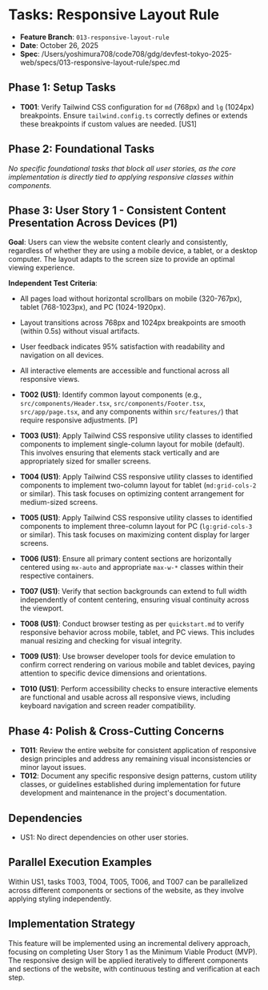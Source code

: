 # Tasks: Responsive Layout Rule

- **Feature Branch**: `013-responsive-layout-rule`
- **Date**: October 26, 2025
- **Spec**: /Users/yoshimura708/code708/gdg/devfest-tokyo-2025-web/specs/013-responsive-layout-rule/spec.md

## Phase 1: Setup Tasks

- **T001**: Verify Tailwind CSS configuration for `md` (768px) and `lg` (1024px) breakpoints. Ensure `tailwind.config.ts` correctly defines or extends these breakpoints if custom values are needed. [US1]

## Phase 2: Foundational Tasks

_No specific foundational tasks that block all user stories, as the core implementation is directly tied to applying responsive classes within components._

## Phase 3: User Story 1 - Consistent Content Presentation Across Devices (P1)

**Goal**: Users can view the website content clearly and consistently, regardless of whether they are using a mobile device, a tablet, or a desktop computer. The layout adapts to the screen size to provide an optimal viewing experience.

**Independent Test Criteria**:

- All pages load without horizontal scrollbars on mobile (320-767px), tablet (768-1023px), and PC (1024-1920px).
- Layout transitions across 768px and 1024px breakpoints are smooth (within 0.5s) without visual artifacts.
- User feedback indicates 95% satisfaction with readability and navigation on all devices.
- All interactive elements are accessible and functional across all responsive views.

- **T002 (US1)**: Identify common layout components (e.g., `src/components/Header.tsx`, `src/components/Footer.tsx`, `src/app/page.tsx`, and any components within `src/features/`) that require responsive adjustments. [P]
- **T003 (US1)**: Apply Tailwind CSS responsive utility classes to identified components to implement single-column layout for mobile (default). This involves ensuring that elements stack vertically and are appropriately sized for smaller screens.
- **T004 (US1)**: Apply Tailwind CSS responsive utility classes to identified components to implement two-column layout for tablet (`md:grid-cols-2` or similar). This task focuses on optimizing content arrangement for medium-sized screens.
- **T005 (US1)**: Apply Tailwind CSS responsive utility classes to identified components to implement three-column layout for PC (`lg:grid-cols-3` or similar). This task focuses on maximizing content display for larger screens.
- **T006 (US1)**: Ensure all primary content sections are horizontally centered using `mx-auto` and appropriate `max-w-*` classes within their respective containers.
- **T007 (US1)**: Verify that section backgrounds can extend to full width independently of content centering, ensuring visual continuity across the viewport.
- **T008 (US1)**: Conduct browser testing as per `quickstart.md` to verify responsive behavior across mobile, tablet, and PC views. This includes manual resizing and checking for visual integrity.
- **T009 (US1)**: Use browser developer tools for device emulation to confirm correct rendering on various mobile and tablet devices, paying attention to specific device dimensions and orientations.
- **T010 (US1)**: Perform accessibility checks to ensure interactive elements are functional and usable across all responsive views, including keyboard navigation and screen reader compatibility.

## Phase 4: Polish & Cross-Cutting Concerns

- **T011**: Review the entire website for consistent application of responsive design principles and address any remaining visual inconsistencies or minor layout issues.
- **T012**: Document any specific responsive design patterns, custom utility classes, or guidelines established during implementation for future development and maintenance in the project's documentation.

## Dependencies

- US1: No direct dependencies on other user stories.

## Parallel Execution Examples

Within US1, tasks T003, T004, T005, T006, and T007 can be parallelized across different components or sections of the website, as they involve applying styling independently.

## Implementation Strategy

This feature will be implemented using an incremental delivery approach, focusing on completing User Story 1 as the Minimum Viable Product (MVP). The responsive design will be applied iteratively to different components and sections of the website, with continuous testing and verification at each step.
